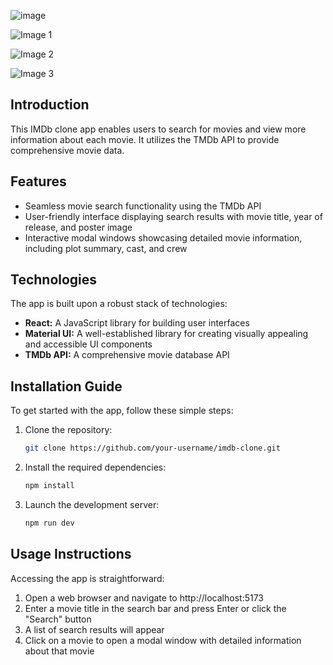 ![image](https://github.com/3aly/imdb-clone/assets/77078308/2b2f55ce-26e0-44ed-a8ce-dbae4281bda0)

![Image 1](https://github.com/3aly/imdb-clone/blob/assets/77078308/0a0264b7-4177-406d-b5d1-0d8d5bafdc8b)

![Image 2](https://github.com/3aly/imdb-clone/blob/assets/77078308/5b88e3aa-55e5-4b1e-857e-4964766d9214)

![Image 3](https://github.com/3aly/imdb-clone/blob/assets/77078308/e0cb8741-d280-4aa8-aa89-5db9b83f2fc8)


## Introduction

This IMDb clone app enables users to search for movies and view more information about each movie. It utilizes the TMDb API to provide comprehensive movie data.

## Features

- Seamless movie search functionality using the TMDb API
- User-friendly interface displaying search results with movie title, year of release, and poster image
- Interactive modal windows showcasing detailed movie information, including plot summary, cast, and crew

## Technologies

The app is built upon a robust stack of technologies:

- **React:** A JavaScript library for building user interfaces
- **Material UI:** A well-established library for creating visually appealing and accessible UI components
- **TMDb API:** A comprehensive movie database API

## Installation Guide

To get started with the app, follow these simple steps:

1. Clone the repository:

   ```bash
   git clone https://github.com/your-username/imdb-clone.git
   
2. Install the required dependencies:

   ```bash
   npm install
   
3. Launch the development server:

   ```bash
   npm run dev

## Usage Instructions

Accessing the app is straightforward:

1. Open a web browser and navigate to http://localhost:5173
2. Enter a movie title in the search bar and press Enter or click the "Search" button
3. A list of search results will appear
4. Click on a movie to open a modal window with detailed information about that movie
   

